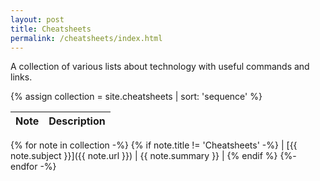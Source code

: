```yaml
---
layout: post 
title: Cheatsheets 
permalink: /cheatsheets/index.html
---
```


A collection of various lists about technology with useful commands and links.

{% assign collection = site.cheatsheets | sort: 'sequence' %}

| Note | Description |
|---:|---|
{% for note in collection -%}
  {% if note.title != 'Cheatsheets' -%}
  | [{{ note.subject }}]({{ note.url }}) | {{ note.summary }} |
  {% endif %}
{%- endfor -%}

